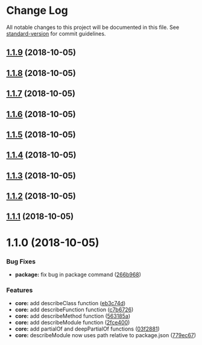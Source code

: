 # Change Log

All notable changes to this project will be documented in this file. See [standard-version](https://github.com/conventional-changelog/standard-version) for commit guidelines.

<a name="1.1.9"></a>
## [1.1.9](https://github.com/codeandcats/jest-helpers/compare/v1.1.8...v1.1.9) (2018-10-05)



<a name="1.1.8"></a>
## [1.1.8](https://github.com/codeandcats/jest-helpers/compare/v1.1.7...v1.1.8) (2018-10-05)



<a name="1.1.7"></a>
## [1.1.7](https://github.com/codeandcats/jest-helpers/compare/v1.1.6...v1.1.7) (2018-10-05)



<a name="1.1.6"></a>
## [1.1.6](https://github.com/codeandcats/jest-helpers/compare/v1.1.5...v1.1.6) (2018-10-05)



<a name="1.1.5"></a>
## [1.1.5](https://github.com/codeandcats/jest-helpers/compare/v1.1.4...v1.1.5) (2018-10-05)



<a name="1.1.4"></a>
## [1.1.4](https://github.com/codeandcats/jest-helpers/compare/v1.1.3...v1.1.4) (2018-10-05)



<a name="1.1.3"></a>
## [1.1.3](https://github.com/codeandcats/jest-helpers/compare/v1.1.2...v1.1.3) (2018-10-05)



<a name="1.1.2"></a>
## [1.1.2](https://github.com/codeandcats/jest-helpers/compare/v1.1.1...v1.1.2) (2018-10-05)



<a name="1.1.1"></a>
## [1.1.1](https://github.com/codeandcats/jest-helpers/compare/v1.1.0...v1.1.1) (2018-10-05)



<a name="1.1.0"></a>
# 1.1.0 (2018-10-05)


### Bug Fixes

* **package:** fix bug in package command ([266b968](https://github.com/codeandcats/jest-helpers/commit/266b968))


### Features

* **core:** add describeClass function ([eb3c74d](https://github.com/codeandcats/jest-helpers/commit/eb3c74d))
* **core:** add describeFunction function ([c7b6726](https://github.com/codeandcats/jest-helpers/commit/c7b6726))
* **core:** add describeMethod function ([563185a](https://github.com/codeandcats/jest-helpers/commit/563185a))
* **core:** add describeModule function ([2fce400](https://github.com/codeandcats/jest-helpers/commit/2fce400))
* **core:** add partialOf<T> and deepPartialOf<T> functions ([03f2881](https://github.com/codeandcats/jest-helpers/commit/03f2881))
* **core:** describeModule now uses path relative to package.json ([779ec67](https://github.com/codeandcats/jest-helpers/commit/779ec67))
